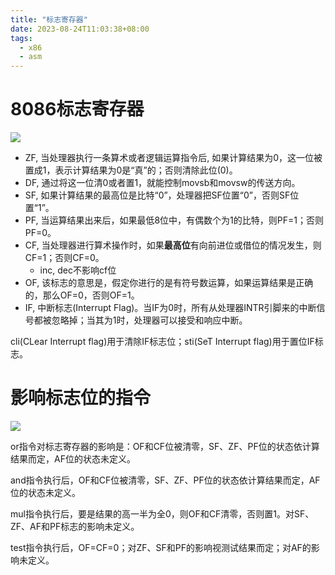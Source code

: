 ```yaml
---
title: "标志寄存器"
date: 2023-08-24T11:03:38+08:00
tags:
  - x86
  - asm
---
```


# 8086标志寄存器

![](https://res.weread.qq.com/wrepub/CB_3300050845_txt009_5.jpg)

- ZF, 当处理器执行一条算术或者逻辑运算指令后, 如果计算结果为0，这一位被置成1，表示计算结果为0是“真”的；否则清除此位(0)。
- DF, 通过将这一位清0或者置1，就能控制movsb和movsw的传送方向。
- SF, 如果计算结果的最高位是比特“0”，处理器把SF位置“0”，否则SF位置“1”。
- PF, 当运算结果出来后，如果最低8位中，有偶数个为1的比特，则PF=1；否则PF=0。
- CF, 当处理器进行算术操作时，如果**最高位**有向前进位或借位的情况发生，则CF=1；否则CF=0。
  - inc, dec不影响cf位
- OF, 该标志的意思是，假定你进行的是有符号数运算，如果运算结果是正确的，那么OF=0，否则OF=1。
- IF, 中断标志(Interrupt Flag)。当IF为0时，所有从处理器INTR引脚来的中断信号都被忽略掉；当其为1时，处理器可以接受和响应中断。

cli(CLear Interrupt flag)用于清除IF标志位；sti(SeT Interrupt flag)用于置位IF标志。

# 影响标志位的指令

![](https://res.weread.qq.com/wrepub/CB_3300050845_txt009_49.jpg)

or指令对标志寄存器的影响是：OF和CF位被清零，SF、ZF、PF位的状态依计算结果而定，AF位的状态未定义。

and指令执行后，OF和CF位被清零，SF、ZF、PF位的状态依计算结果而定，AF位的状态未定义。

mul指令执行后，要是结果的高一半为全0，则OF和CF清零，否则置1。对SF、ZF、AF和PF标志的影响未定义。

test指令执行后，OF=CF=0；对ZF、SF和PF的影响视测试结果而定；对AF的影响未定义。
